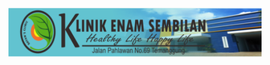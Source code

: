 ![Klinik Enam Sembilan](https://github.com/mdayann/webpoliklinik/blob/master/gambar/header.png?raw=true)
